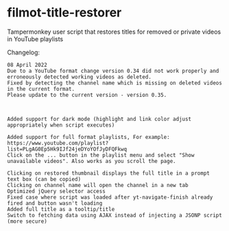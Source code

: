 # filmot-title-restorer
Tampermonkey user script that restores titles for removed or private videos in YouTube playlists


Changelog:

    08 April 2022
    Due to a YouTube format change version 0.34 did not work properly and erroneously detected working videos as deleted.
    Fixed by detecting the channel name which is missing on deleted videos in the current format.
    Please update to the current version - version 0.35.



    Added support for dark mode (highlight and link color adjust appropriately when script executes)
    
    Added support for full format playlists, For example: https://www.youtube.com/playlist?list=PLgAG0Ep5Hk9IJf24jeDYoYOfJyDFQFkwq
    Click on the ... button in the playlist menu and select "Show unavailable videos". Also works as you scroll the page.
    
    Clicking on restored thumbnail displays the full title in a prompt text box (can be copied)
    Clicking on channel name will open the channel in a new tab
    Optimized jQuery selector access
    Fixed case where script was loaded after yt-navigate-finish already fired and button wasn't loading
    Added full title as a tooltip/title
    Switch to fetching data using AJAX instead of injecting a JSONP script (more secure)
    

